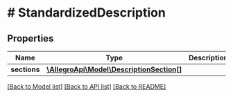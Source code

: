 # # StandardizedDescription

## Properties

Name | Type | Description | Notes
------------ | ------------- | ------------- | -------------
**sections** | [**\AllegroApi\Model\DescriptionSection[]**](DescriptionSection.md) |  | [optional]

[[Back to Model list]](../../README.md#models) [[Back to API list]](../../README.md#endpoints) [[Back to README]](../../README.md)
